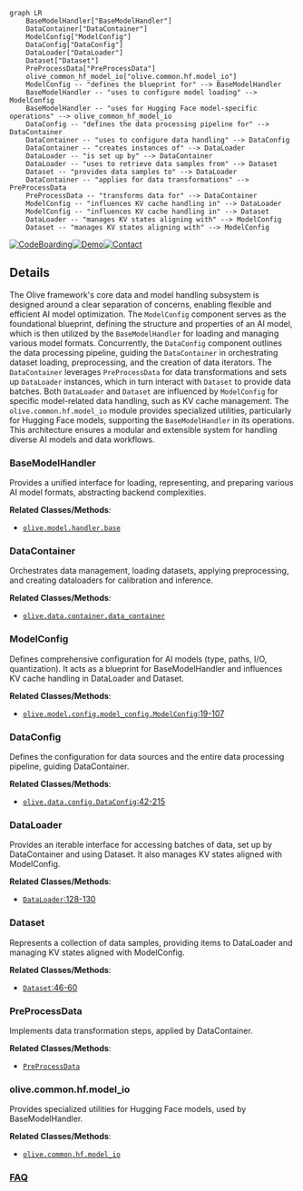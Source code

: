```mermaid
graph LR
    BaseModelHandler["BaseModelHandler"]
    DataContainer["DataContainer"]
    ModelConfig["ModelConfig"]
    DataConfig["DataConfig"]
    DataLoader["DataLoader"]
    Dataset["Dataset"]
    PreProcessData["PreProcessData"]
    olive_common_hf_model_io["olive.common.hf.model_io"]
    ModelConfig -- "defines the blueprint for" --> BaseModelHandler
    BaseModelHandler -- "uses to configure model loading" --> ModelConfig
    BaseModelHandler -- "uses for Hugging Face model-specific operations" --> olive_common_hf_model_io
    DataConfig -- "defines the data processing pipeline for" --> DataContainer
    DataContainer -- "uses to configure data handling" --> DataConfig
    DataContainer -- "creates instances of" --> DataLoader
    DataLoader -- "is set up by" --> DataContainer
    DataLoader -- "uses to retrieve data samples from" --> Dataset
    Dataset -- "provides data samples to" --> DataLoader
    DataContainer -- "applies for data transformations" --> PreProcessData
    PreProcessData -- "transforms data for" --> DataContainer
    ModelConfig -- "influences KV cache handling in" --> DataLoader
    ModelConfig -- "influences KV cache handling in" --> Dataset
    DataLoader -- "manages KV states aligning with" --> ModelConfig
    Dataset -- "manages KV states aligning with" --> ModelConfig
```

[![CodeBoarding](https://img.shields.io/badge/Generated%20by-CodeBoarding-9cf?style=flat-square)](https://github.com/CodeBoarding/GeneratedOnBoardings)[![Demo](https://img.shields.io/badge/Try%20our-Demo-blue?style=flat-square)](https://www.codeboarding.org/demo)[![Contact](https://img.shields.io/badge/Contact%20us%20-%20contact@codeboarding.org-lightgrey?style=flat-square)](mailto:contact@codeboarding.org)

## Details

The Olive framework's core data and model handling subsystem is designed around a clear separation of concerns, enabling flexible and efficient AI model optimization. The `ModelConfig` component serves as the foundational blueprint, defining the structure and properties of an AI model, which is then utilized by the `BaseModelHandler` for loading and managing various model formats. Concurrently, the `DataConfig` component outlines the data processing pipeline, guiding the `DataContainer` in orchestrating dataset loading, preprocessing, and the creation of data iterators. The `DataContainer` leverages `PreProcessData` for data transformations and sets up `DataLoader` instances, which in turn interact with `Dataset` to provide data batches. Both `DataLoader` and `Dataset` are influenced by `ModelConfig` for specific model-related data handling, such as KV cache management. The `olive.common.hf.model_io` module provides specialized utilities, particularly for Hugging Face models, supporting the `BaseModelHandler` in its operations. This architecture ensures a modular and extensible system for handling diverse AI models and data workflows.

### BaseModelHandler
Provides a unified interface for loading, representing, and preparing various AI model formats, abstracting backend complexities.


**Related Classes/Methods**:

- <a href="https://github.com/microsoft/Olive/blob/main/olive/model/handler/base.py" target="_blank" rel="noopener noreferrer">`olive.model.handler.base`</a>


### DataContainer
Orchestrates data management, loading datasets, applying preprocessing, and creating dataloaders for calibration and inference.


**Related Classes/Methods**:

- <a href="https://github.com/microsoft/Olive/blob/main/olive/data/container/data_container.py" target="_blank" rel="noopener noreferrer">`olive.data.container.data_container`</a>


### ModelConfig
Defines comprehensive configuration for AI models (type, paths, I/O, quantization). It acts as a blueprint for BaseModelHandler and influences KV cache handling in DataLoader and Dataset.


**Related Classes/Methods**:

- <a href="https://github.com/microsoft/Olive/blob/main/olive/model/config/model_config.py#L19-L107" target="_blank" rel="noopener noreferrer">`olive.model.config.model_config.ModelConfig`:19-107</a>


### DataConfig
Defines the configuration for data sources and the entire data processing pipeline, guiding DataContainer.


**Related Classes/Methods**:

- <a href="https://github.com/microsoft/Olive/blob/main/olive/data/config.py#L42-L215" target="_blank" rel="noopener noreferrer">`olive.data.config.DataConfig`:42-215</a>


### DataLoader
Provides an iterable interface for accessing batches of data, set up by DataContainer and using Dataset. It also manages KV states aligned with ModelConfig.


**Related Classes/Methods**:

- <a href="https://github.com/microsoft/Olive/blob/main/examples/bert/user_script.py#L128-L130" target="_blank" rel="noopener noreferrer">`DataLoader`:128-130</a>


### Dataset
Represents a collection of data samples, providing items to DataLoader and managing KV states aligned with ModelConfig.


**Related Classes/Methods**:

- <a href="https://github.com/microsoft/Olive/blob/main/examples/bert/openvino/bert_base_multilingual_cased/user_script.py#L46-L60" target="_blank" rel="noopener noreferrer">`Dataset`:46-60</a>


### PreProcessData
Implements data transformation steps, applied by DataContainer.


**Related Classes/Methods**:

- <a href="https://github.com/microsoft/Olive/blob/main/olive/data/component/pre_process_data.py" target="_blank" rel="noopener noreferrer">`PreProcessData`</a>


### olive.common.hf.model_io
Provides specialized utilities for Hugging Face models, used by BaseModelHandler.


**Related Classes/Methods**:

- <a href="https://github.com/microsoft/Olive/blob/main/olive/common/hf/model_io.py" target="_blank" rel="noopener noreferrer">`olive.common.hf.model_io`</a>




### [FAQ](https://github.com/CodeBoarding/GeneratedOnBoardings/tree/main?tab=readme-ov-file#faq)